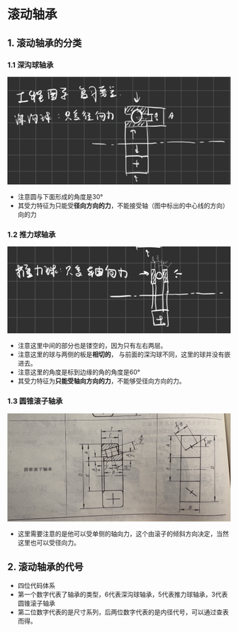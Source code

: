 # 滚动轴承

## 1. 滚动轴承的分类

### 1.1 深沟球轴承
![](note4.jpg)

- 注意圆与下面形成的角度是30°
- 其受力特征为只能受**径向方向的力**，不能接受轴（图中标出的中心线的方向）向的力

### 1.2 推力球轴承
![](note5.jpg)

- 注意这里中间的部分也是镂空的，因为只有左右两层。
- 注意这里的球与两侧的板是**相切的**， 与前面的深沟球不同，这里的球并没有嵌进去。
- 注意这里的角度是标到边缘的角的角度是60°
- 其受力特征为**只能受轴向方向的力**，不能够受径向方向的力。

### 1.3 圆锥滚子轴承 
![](note6.jpg)

- 这里需要注意的是他可以受单侧的轴向力，这个由滚子的倾斜方向决定，当然这里也可以受径向力。

## 2. 滚动轴承的代号
- 四位代码体系
- 第一个数字代表了轴承的类型，6代表深沟球轴承，5代表推力球轴承，3代表圆锥滚子轴承
- 第二位数字代表的是尺寸系列，后两位数字代表的是内径代号，可以通过查表而得。